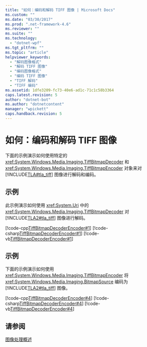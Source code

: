 ```yaml
---
title: "如何：编码和解码 TIFF 图像 | Microsoft Docs"
ms.custom: ""
ms.date: "03/30/2017"
ms.prod: ".net-framework-4.6"
ms.reviewer: ""
ms.suite: ""
ms.technology: 
  - "dotnet-wpf"
ms.tgt_pltfrm: ""
ms.topic: "article"
helpviewer_keywords: 
  - "解码图像格式"
  - "解码 TIFF 图像"
  - "编码图像格式"
  - "编码 TIFF 图像"
  - "TIFF 解码"
  - "TIFF 编码"
ms.assetid: 1dfe3209-fc73-40e6-ad1c-71c1c58b3364
caps.latest.revision: 5
author: "dotnet-bot"
ms.author: "dotnetcontent"
manager: "wpickett"
caps.handback.revision: 5
---
```

# 如何：编码和解码 TIFF 图像
下面的示例演示如何使用特定的 <xref:System.Windows.Media.Imaging.TiffBitmapDecoder> 和 <xref:System.Windows.Media.Imaging.TiffBitmapEncoder> 对象来对[!INCLUDE[TLA#tla_tiff](../../../../includes/tlasharptla-tiff-md.md)] 图像进行解码和编码。  
  
## 示例  
 此示例演示如何使用 <xref:System.Uri> 中的 <xref:System.Windows.Media.Imaging.TiffBitmapDecoder> 对[!INCLUDE[TLA2#tla_tiff](../../../../includes/tla2sharptla-tiff-md.md)] 图像进行解码。  
  
 [!code-cpp[TiffBitmapDecoderEncoder#1](../../../../samples/snippets/cpp/VS_Snippets_Wpf/TiffBitmapDecoderEncoder/CPP/TiffEncoderDecoder.cpp#1)]
 [!code-csharp[TiffBitmapDecoderEncoder#1](../../../../samples/snippets/csharp/VS_Snippets_Wpf/TiffBitmapDecoderEncoder/CSharp/TiffEncoderDecoder.cs#1)]
 [!code-vb[TiffBitmapDecoderEncoder#1](../../../../samples/snippets/visualbasic/VS_Snippets_Wpf/TiffBitmapDecoderEncoder/VB/TiffEncoderDecoder.vb#1)]  
  
## 示例  
 下面的示例演示如何使用 <xref:System.Windows.Media.Imaging.TiffBitmapEncoder> 将 <xref:System.Windows.Media.Imaging.BitmapSource> 编码为[!INCLUDE[TLA2#tla_tiff](../../../../includes/tla2sharptla-tiff-md.md)] 图像。  
  
 [!code-cpp[TiffBitmapDecoderEncoder#4](../../../../samples/snippets/cpp/VS_Snippets_Wpf/TiffBitmapDecoderEncoder/CPP/TiffEncoderDecoder.cpp#4)]
 [!code-csharp[TiffBitmapDecoderEncoder#4](../../../../samples/snippets/csharp/VS_Snippets_Wpf/TiffBitmapDecoderEncoder/CSharp/TiffEncoderDecoder.cs#4)]
 [!code-vb[TiffBitmapDecoderEncoder#4](../../../../samples/snippets/visualbasic/VS_Snippets_Wpf/TiffBitmapDecoderEncoder/VB/TiffEncoderDecoder.vb#4)]  
  
## 请参阅  
 [图像处理概述](../../../../docs/framework/wpf/graphics-multimedia/imaging-overview.md)